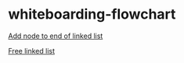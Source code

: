 # whiteboarding-flowchart

[Add node to end of linked list](https://viewer.diagrams.net/?tags=%7B%7D&target=blank&highlight=0000ff&edit=_blank&layers=1&nav=1&title=add%20node%20to%20end%20of%20linked%20list.drawio#Uhttps%3A%2F%2Fraw.githubusercontent.com%2Ftenyapious%2Fwhiteboarding-flowchart%2Fmain%2Fadd%2520node%2520to%2520end%2520of%2520linked%2520list.drawio)

[Free linked list](https://viewer.diagrams.net/?tags=%7B%7D&highlight=0000ff&edit=_blank&layers=1&nav=1&title=free%20mem%20allocated%20for%20nodes.drawio#Uhttps%3A%2F%2Fraw.githubusercontent.com%2Ftenyapious%2Fwhiteboarding-flowchart%2Fmain%2Ffree%2520mem%2520allocated%2520for%2520nodes.drawio)
